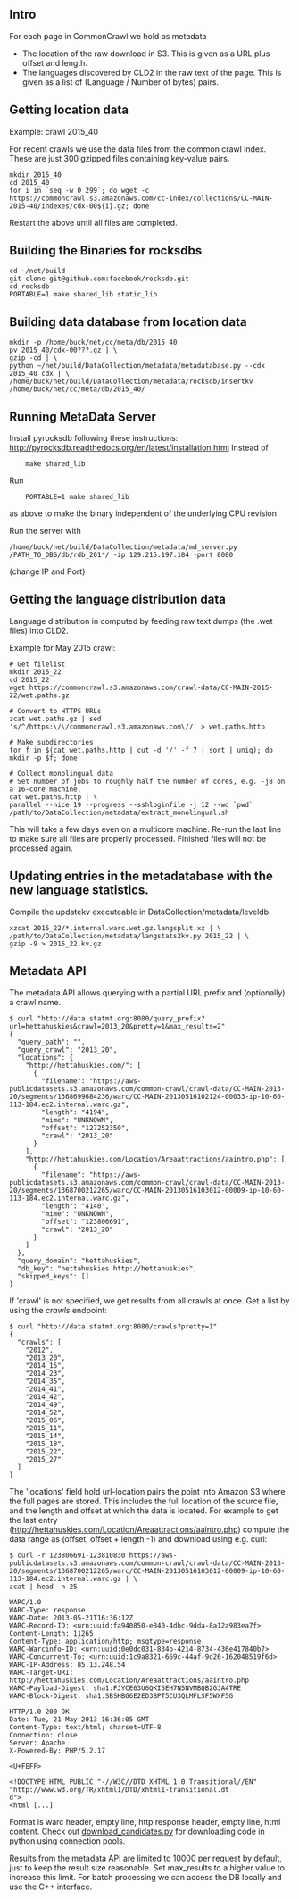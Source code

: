 ## Intro

For each page in CommonCrawl we hold as metadata

* The location of the raw download in S3. This is given as a URL plus offset and length.
* The languages discovered by CLD2 in the raw text of the page. This is given as a list of (Language / Number of bytes) pairs.

## Getting location data

Example: crawl 2015_40

For recent crawls we use the data files from the common crawl index. These are just 300 gzipped files containing key-value pairs.

```
mkdir 2015_40
cd 2015_40
for i in `seq -w 0 299`; do wget -c https://commoncrawl.s3.amazonaws.com/cc-index/collections/CC-MAIN-2015-40/indexes/cdx-00${i}.gz; done
```
Restart the above until all files are completed.

## Building the Binaries for rocksdbs
```
cd ~/net/build
git clone git@github.com:facebook/rocksdb.git
cd rocksdb
PORTABLE=1 make shared_lib static_lib
```

## Building data database from location data

```
mkdir -p /home/buck/net/cc/meta/db/2015_40
pv 2015_40/cdx-00???.gz | \
gzip -cd | \
python ~/net/build/DataCollection/metadata/metadatabase.py --cdx 2015_40 cdx | \
/home/buck/net/build/DataCollection/metadata/rocksdb/insertkv /home/buck/net/cc/meta/db/2015_40/
```

## Running MetaData Server ##
Install pyrocksdb following these instructions: http://pyrocksdb.readthedocs.org/en/latest/installation.html
Instead of
```
	make shared_lib
```
Run
```
	PORTABLE=1 make shared_lib
```
as above to make the binary independent of the underlying CPU revision

Run the server with
```
/home/buck/net/build/DataCollection/metadata/md_server.py /PATH_TO_DBS/db/rdb_201*/ -ip 129.215.197.184 -port 8080
```
(change IP and Port)


## Getting the language distribution data

Language distribution in computed by feeding raw text dumps (the .wet files) into CLD2.

Example for May 2015 crawl:

```
# Get filelist
mkdir 2015_22
cd 2015_22
wget https://commoncrawl.s3.amazonaws.com/crawl-data/CC-MAIN-2015-22/wet.paths.gz

# Convert to HTTPS URLs
zcat wet.paths.gz | sed 's/^/https:\/\/commoncrawl.s3.amazonaws.com\//' > wet.paths.http

# Make subdirectories
for f in $(cat wet.paths.http | cut -d '/' -f 7 | sort | uniq); do mkdir -p $f; done

# Collect monolingual data
# Set number of jobs to roughly half the number of cores, e.g. -j8 on a 16-core machine.
cat wet.paths.http | \
parallel --nice 19 --progress --sshloginfile -j 12 --wd `pwd` /path/to/DataCollection/metadata/extract_monolingual.sh
```

This will take a few days even on a multicore machine. Re-run the last line to make sure all files are properly processed. Finished files will not be processed again.


## Updating entries in the metadatabase with the new language statistics.

Compile the updatekv executeable in DataCollection/metadata/leveldb.

```
xzcat 2015_22/*.internal.warc.wet.gz.langsplit.xz | \
/path/to/DataCollection/metadata/langstats2kv.py 2015_22 | \
gzip -9 > 2015_22.kv.gz
```

## Metadata API

The metadata API allows querying with a partial URL prefix and (optionally) a crawl name.

    $ curl "http://data.statmt.org:8080/query_prefix?url=hettahuskies&crawl=2013_20&pretty=1&max_results=2"
    {
      "query_path": "",
      "query_crawl": "2013_20",
      "locations": {
        "http://hettahuskies.com/": [
          {
            "filename": "https://aws-publicdatasets.s3.amazonaws.com/common-crawl/crawl-data/CC-MAIN-2013-20/segments/1368699684236/warc/CC-MAIN-20130516102124-00033-ip-10-60-113-184.ec2.internal.warc.gz",
            "length": "4194",
            "mime": "UNKNOWN",
            "offset": "127252350",
            "crawl": "2013_20"
          }
        ],
        "http://hettahuskies.com/Location/Areaattractions/aaintro.php": [
          {
            "filename": "https://aws-publicdatasets.s3.amazonaws.com/common-crawl/crawl-data/CC-MAIN-2013-20/segments/1368700212265/warc/CC-MAIN-20130516103012-00009-ip-10-60-113-184.ec2.internal.warc.gz",
            "length": "4140",
            "mime": "UNKNOWN",
            "offset": "123806691",
            "crawl": "2013_20"
          }
        ]
      },
      "query_domain": "hettahuskies",
      "db_key": "hettahuskies http://hettahuskies",
      "skipped_keys": []
    }

If 'crawl' is not specified, we get results from all crawls at once. Get a list by using the _crawls_ endpoint:

    $ curl "http://data.statmt.org:8080/crawls?pretty=1"
    {
      "crawls": [
        "2012",
        "2013_20",
        "2014_15",
        "2014_23",
        "2014_35",
        "2014_41",
        "2014_42",
        "2014_49",
        "2014_52",
        "2015_06",
        "2015_11",
        "2015_14",
        "2015_18",
        "2015_22",
        "2015_27"
      ]
    }


The 'locations' field hold url-location pairs the point into Amazon S3 where the full pages are stored. This includes the full location of the source file, and the length and offset at which the data is located. For example to get the last entry (http://hettahuskies.com/Location/Areaattractions/aaintro.php) compute the data range as (offset, offset + length -1) and download using e.g. curl:

    $ curl -r 123806691-123810830 https://aws-publicdatasets.s3.amazonaws.com/common-crawl/crawl-data/CC-MAIN-2013-20/segments/1368700212265/warc/CC-MAIN-20130516103012-00009-ip-10-60-113-184.ec2.internal.warc.gz | \
    zcat | head -n 25

    WARC/1.0
    WARC-Type: response
    WARC-Date: 2013-05-21T16:36:12Z
    WARC-Record-ID: <urn:uuid:fa940850-e840-4dbc-9dda-8a12a983ea7f>
    Content-Length: 11265
    Content-Type: application/http; msgtype=response
    WARC-Warcinfo-ID: <urn:uuid:0e0dc031-834b-4214-8734-436e417840b7>
    WARC-Concurrent-To: <urn:uuid:1c9a8321-669c-44af-9d26-162048519f6d>
    WARC-IP-Address: 85.13.248.54
    WARC-Target-URI: http://hettahuskies.com/Location/Areaattractions/aaintro.php
    WARC-Payload-Digest: sha1:FJYCE63U6QKI5EH7N5NVMBQB2GJA4TRE
    WARC-Block-Digest: sha1:SBSHBG6E2ED3BPT5CU3QLMFLSF5WXF5G

    HTTP/1.0 200 OK
    Date: Tue, 21 May 2013 16:36:05 GMT
    Content-Type: text/html; charset=UTF-8
    Connection: close
    Server: Apache
    X-Powered-By: PHP/5.2.17

    <U+FEFF>

    <!DOCTYPE HTML PUBLIC "-//W3C//DTD XHTML 1.0 Transitional//EN" "http://www.w3.org/TR/xhtml1/DTD/xhtml1-transitional.dt
    d">
    <html [...]

Format is warc header, empty line, http response header, empty line, html content. Check out [download_candidates.py](https://github.com/ModernMT/DataCollection/blob/master/baseline/download_candidates.py) for downloading code in python using connection pools.

Results from the metadata API are limited to 10000 per request by default, just to keep the result size reasonable. Set max_results to a higher value to increase this limit. For batch processing we can access the DB locally and use the C++ interface.
